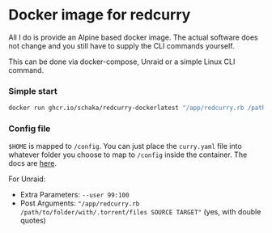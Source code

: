 # Docker image for redcurry
All I do is provide an Alpine based docker image.
The actual software does not change and you still have to supply the CLI commands yourself.

This can be done via docker-compose, Unraid or a simple Linux CLI command.

### Simple start
```sh
docker run ghcr.io/schaka/redcurry-dockerlatest "/app/redcurry.rb /path/to/folder/with/.torrent/files SOURCE TARGET"
```

### Config file
`$HOME` is mapped to `/config`. You can just place the `curry.yaml` file into whatever folder you choose to map to `/config` inside the container.
The docs are [here](https://github.com/DevYukine/red_oxide?tab=readme-ov-file#config-file).

For Unraid:
- Extra Parameters: `--user 99:100`
- Post Arguments: `"/app/redcurry.rb /path/to/folder/with/.torrent/files SOURCE TARGET"` (yes, with double quotes)